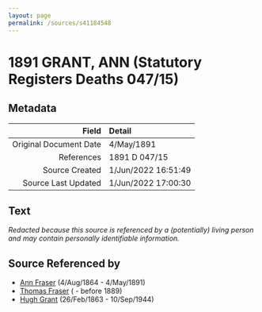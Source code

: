 ```yaml
---
layout: page
permalink: /sources/s41184548
---
```


# 1891 GRANT, ANN (Statutory Registers Deaths 047/15)

## Metadata
Field | Detail
---:|:---
Original Document Date | 4/May/1891
References | 1891 D 047/15
Source Created | 1/Jun/2022 16:51:49
Source Last Updated | 1/Jun/2022 17:00:30

## Text

_Redacted because this source is referenced by a (potentially) living person and may contain personally identifiable information._

## Source Referenced by

* [Ann Fraser](../people/@83535990@-ann-fraser-b1864-8-4-d1891-5-4.md) (4/Aug/1864 - 4/May/1891)
* [Thomas Fraser](../people/@39286288@-thomas-fraser-b-d1889.md) ( - before 1889)
* [Hugh Grant](../people/@31066628@-hugh-grant-b1863-2-26-d1944-9-10.md) (26/Feb/1863 - 10/Sep/1944)
